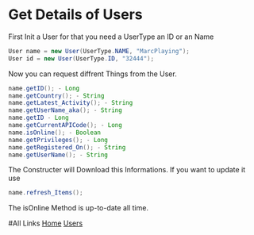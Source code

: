 ﻿# Get Details of Users
First Init a User for that you need a UserType an ID or an Name
```java
User name = new User(UserType.NAME, "MarcPlaying");
User id = new User(UserType.ID, "32444");
```
Now you can request diffrent Things from the User.
```java
name.getID(); - Long
name.getCountry(); - String
name.getLatest_Activity(); - String
name.getUserName_aka(); - String
name.getID - Long
name.getCurrentAPICode(); - Long
name.isOnline(); - Boolean
name.getPrivileges(); - Long
name.getRegistered_On(); - String
name.getUserName(); - String
```
The Constructer will Download this Informations. If you want to update it use
```java
name.refresh_Items();
```
The isOnline Method is up-to-date all time.

#All Links
[Home](https://marcplaying.github.io/RippleAPI-Java/index.html)
[Users](https://marcplaying.github.io/RippleAPI-Java/user.html)
